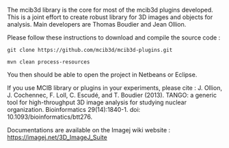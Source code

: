 The mcib3d library is the core for most of the mcib3d plugins developed. This is a joint effort to create robust library for 3D images and objects for analysis. Main developers are Thomas Boudier and Jean Ollion.

Please follow these instructions to download and compile the source code : 

`git clone https://github.com/mcib3d/mcib3d-plugins.git`

`mvn clean process-resources`

You then should be able to open the project in Netbeans or Eclipse. 

If you use MCIB library or plugins in your experiments, please cite : J. Ollion, J. Cochennec, F. Loll, C. Escudé, and T. Boudier (2013). TANGO: a generic tool for high-throughput 3D image analysis for studying nuclear organization. Bioinformatics 29(14):1840-1. doi: 10.1093/bioinformatics/btt276.

Documentations are available on the Imagej wiki website : https://imagej.net/3D_ImageJ_Suite
